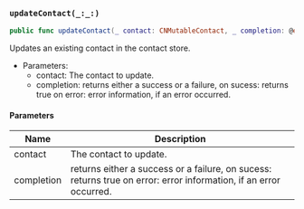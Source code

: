 ### `updateContact(_:_:)`

```swift
public func updateContact(_ contact: CNMutableContact, _ completion: @escaping (Result<Bool, Error>) -> Void)
```

Updates an existing contact in the contact store.
- Parameters:
  - contact: The contact to update.
  - completion: returns either a success or a failure,
on sucess: returns true
on error: error information, if an error occurred.

#### Parameters

| Name | Description |
| ---- | ----------- |
| contact | The contact to update. |
| completion | returns either a success or a failure, on sucess: returns true on error: error information, if an error occurred. |